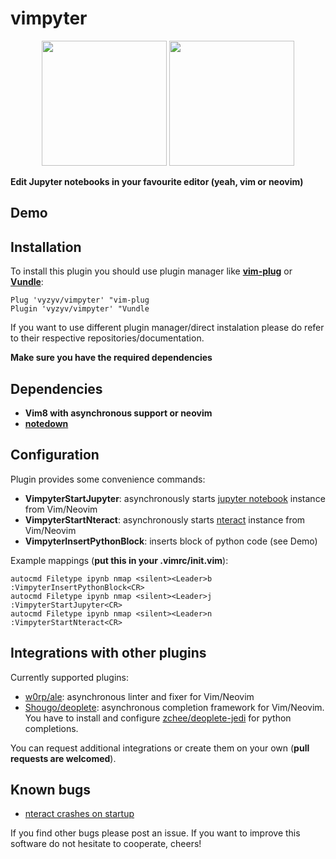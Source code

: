 # vimpyter

<p align="center">
  <img src="https://user-images.githubusercontent.com/20703378/36676899-203f63f8-1b0d-11e8-9d28-6360ee3c181b.png" height=200/> 
  <img src="https://user-images.githubusercontent.com/20703378/36676906-238b0b34-1b0d-11e8-86dd-30695296e7c6.png" width=200/>
</p>

**Edit Jupyter notebooks in your favourite editor (yeah, vim or neovim)**

## Demo

## Installation

To install this plugin you should use plugin manager like **[vim-plug](https://github.com/junegunn/vim-plug)** or **[Vundle](https://github.com/VundleVim/Vundle.vim)**:

```vim
Plug 'vyzyv/vimpyter' "vim-plug
Plugin 'vyzyv/vimpyter' "Vundle
```

If you want to use different plugin manager/direct instalation please do refer to their respective repositories/documentation.

**Make sure you have the required dependencies**

## Dependencies

- **Vim8 with asynchronous support or neovim**
- **[notedown](https://github.com/aaren/notedown)**

## Configuration

Plugin provides some convenience commands:

  - **VimpyterStartJupyter**: asynchronously starts [jupyter notebook](http://jupyter.org) instance from Vim/Neovim
  - **VimpyterStartNteract**: asynchronously starts [nteract](https://github.com/nteract/nteract) instance from Vim/Neovim
  - **VimpyterInsertPythonBlock**: inserts block of python code (see Demo)

Example mappings (**put this in your .vimrc/init.vim**):

```vim
autocmd Filetype ipynb nmap <silent><Leader>b :VimpyterInsertPythonBlock<CR>
autocmd Filetype ipynb nmap <silent><Leader>j :VimpyterStartJupyter<CR>
autocmd Filetype ipynb nmap <silent><Leader>n :VimpyterStartNteract<CR>
```

## Integrations with other plugins

Currently supported plugins:

- [w0rp/ale](https://github.com/w0rp/ale): asynchronous linter and fixer for Vim/Neovim
- [Shougo/deoplete](https://github.com/Shougo/deoplete.nvim): asynchronous completion framework for Vim/Neovim. You have to install and configure [zchee/deoplete-jedi](https://github.com/zchee/deoplete-jedi) for python completions.

You can request additional integrations or create them on your own (**pull requests are welcomed**).

## Known bugs

- [nteract crashes on startup](https://github.com/nteract/nteract/issues/2582#issuecomment-368308596)

If you find other bugs please post an issue. If you want to improve this software do not hesitate to cooperate, cheers!

